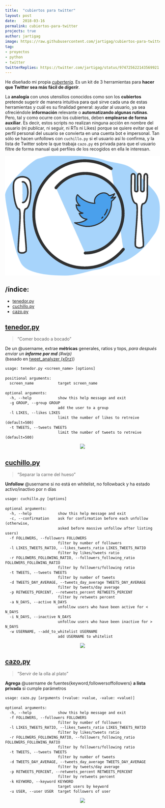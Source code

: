 ```yaml
---
title:  "cubiertos para twitter"
layout: post
date:   2018-03-16
permalink: cubiertos-para-twitter
projects: true
author: jartigag
image: https://raw.githubusercontent.com/jartigag/cubiertos-para-twitter/master/logo.png
tag:
- proyectos
- python
- twitter
twitterReplies: https://twitter.com/jartigag/status/974725622143569921
---
```


He diseñado mi propia [*cubertería*](https://github.com/jartigag/cubiertos-para-twitter). Es un kit de 3 herramientas para **hacer que Twitter sea
más fácil de _digerir_**.

La **analogía** con unos utensilios conocidos como son los **cubiertos** pretende sugerir de manera intuitiva para qué sirve cada una de estas
herramientas y cuál es su finalidad general: ayudar al usuario, ya sea ofreciéndole **información** relevante o **automatizando algunas rutinas**.
Pero, tal y como ocurre con los cubiertos, deben **emplearse de forma auxiliar**. Es decir, estos scripts no realizan ninguna acción en nombre del
usuario (ni publicar, ni seguir, ni RTs ni Likes) porque se quiere evitar que el perfil personal del usuario se convierta en una cuenta bot e
impersonal. Tan sólo se hacen unfollows con `cuchillo.py` si el usuario así lo confirma, y la lista de Twitter sobre la que trabaja `cazo.py` es
privada para que el usuario filtre de forma manual qué perfiles de los recogidos en ella le interesan.

![](https://raw.githubusercontent.com/jartigag/cubiertos-para-twitter/master/logo.png)

## /índice:
- [tenedor.py](#tenedorpy)
- [cuchillo.py](#cuchillopy)
- [cazo.py](#cazopy)

## [tenedor.py](https://github.com/jartigag/cubiertos-para-twitter/blob/master/tenedor.py)
> “Comer bocado a bocado”

De un @username, extrae **métricas** generales, ratios y tops, *para después enviar un **informe por md** (#wip)*  
(basado en [tweet_analyzer (x0rz)](https://github.com/x0rz/tweets_analyzer))

```
usage: tenedor.py <screen_name> [options]

positional arguments:
  screen_name           target screen_name

optional arguments:
  -h, --help            show this help message and exit
  -g GROUP, --group GROUP
                        add the user to a group
  -l LIKES, --likes LIKES
                        limit the number of likes to retreive (default=500)
  -t TWEETS, --tweets TWEETS
                        limit the number of tweets to retreive (default=500)
```
<p align="center">
  <a href="https://asciinema.org/a/QTjDYRC4k4pp0ewyfLQlKTmfD" target="_blank">
    <img src="https://asciinema.org/a/QTjDYRC4k4pp0ewyfLQlKTmfD.png"/>
  </a>
</p>

## [cuchillo.py](https://github.com/jartigag/cubiertos-para-twitter/blob/master/cuchillo.py)
> “Separar la carne del hueso”

**Unfollow** @username si no está en whitelist, no followback y ha estado activo/inactivo por n días

```
usage: cuchillo.py [options]

optional arguments:
  -h, --help            show this help message and exit
  -c, --confirmation    ask for confirmation before each unfollow (otherwise,
                        asked before massive unfollow after listing users)
  -f FOLLOWERS, --followers FOLLOWERS
                        filter by number of followers
  -l LIKES_TWEETS_RATIO, --likes_tweets_ratio LIKES_TWEETS_RATIO
                        filter by likes/tweets ratio
  -r FOLLOWERS_FOLLOWING_RATIO, --followers_following_ratio FOLLOWERS_FOLLOWING_RATIO
                        filter by followers/following ratio
  -t TWEETS, --tweets TWEETS
                        filter by number of tweets
  -d TWEETS_DAY_AVERAGE, --tweets_day_average TWEETS_DAY_AVERAGE
                        filter by tweets/day average
  -p RETWEETS_PERCENT, --retweets_percent RETWEETS_PERCENT
                        filter by retweets percent
  -a N_DAYS, --active N_DAYS
                        unfollow users who have been active for < N_DAYS
  -i N_DAYS, --inactive N_DAYS
                        unfollow users who have been inactive for > N_DAYS
  -w USERNAME, --add_to_whitelist USERNAME
                        add USERNAME to whitelist
```
<p align="center">
  <a href="https://asciinema.org/a/IQFOlDY4RMWFdtuHWK4Pz4k7k" target="_blank">
    <img src="https://asciinema.org/a/IQFOlDY4RMWFdtuHWK4Pz4k7k.png"/>
  </a>
</p>

## [cazo.py](https://github.com/jartigag/cubiertos-para-twitter/blob/master/cazo.py)
> “Servir de la olla al plato”

**Agrega** @username de fuentes{keyword,followersoffollowers} **a lista privada** si cumple parámetros

```
usage: cazo.py [arguments (+value: >value, -value: <value)]

optional arguments:
  -h, --help            show this help message and exit
  -f FOLLOWERS, --followers FOLLOWERS
                        filter by number of followers
  -l LIKES_TWEETS_RATIO, --likes_tweets_ratio LIKES_TWEETS_RATIO
                        filter by likes/tweets ratio
  -r FOLLOWERS_FOLLOWING_RATIO, --followers_following_ratio FOLLOWERS_FOLLOWING_RATIO
                        filter by followers/following ratio
  -t TWEETS, --tweets TWEETS
                        filter by number of tweets
  -d TWEETS_DAY_AVERAGE, --tweets_day_average TWEETS_DAY_AVERAGE
                        filter by tweets/day average
  -p RETWEETS_PERCENT, --retweets_percent RETWEETS_PERCENT
                        filter by retweets percent
  -k KEYWORD, --keyword KEYWORD
                        target users by keyword
  -u USER, --user USER  target followers of user
```

<p align="center">
  <a href="https://asciinema.org/a/U1UdjaSvK12VPI5OkYmRF8qm7" target="_blank">
    <img src="https://asciinema.org/a/U1UdjaSvK12VPI5OkYmRF8qm7.png"/>
  </a>
</p>
